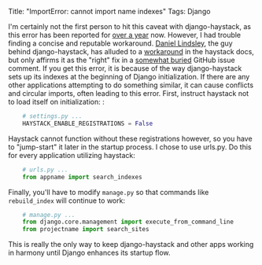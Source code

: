 Title: "ImportError: cannot import name indexes"
Tags: Django

I'm certainly not the first person to hit this caveat with django-haystack, as
this error has been reported for [over a year](https://github.com/toastdriven/django-haystack/issues/315) now. However, I had trouble finding a concise
and reputable workaround. [Daniel Lindsley](https://github.com/toastdriven), the guy behind django-haystack, has alluded to a [workaround](http://django-haystack.readthedocs.org/en/v1.2.7/debugging.html#import-errors-on-start-up-mentioning-handle-registrations) in the haystack docs, but only
affirms it as the "right" fix in a [somewhat buried](https://github.com/toastdriven/django-haystack/issues/84#issuecomment-663791) GitHub issue comment. If you get
this error, it is because of the way django-haystack sets up its indexes at
the beginning of Django initialization. If there are any other applications
attempting to do something similar, it can cause conflicts and circular
imports, often leading to this error. First, instruct haystack not to load
itself on initialization: :

```python
    # settings.py ...
    HAYSTACK_ENABLE_REGISTRATIONS = False
```

Haystack cannot function without these
registrations however, so you have to "jump-start" it later in the startup
process. I chose to use urls.py. Do this for every application utilizing
haystack:

```python
    # urls.py ...
    from appname import search_indexes
```

Finally,
you'll have to modify `manage.py` so that commands like `rebuild_index` will
continue to work:

```python
    # manage.py ...
    from django.core.management import execute_from_command_line
    from projectname import search_sites
```

This is really
the only way to keep django-haystack and other apps working in harmony until
Django enhances its startup flow.
